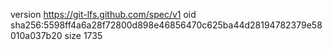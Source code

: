 version https://git-lfs.github.com/spec/v1
oid sha256:5598ff4a6a28f72800d898e46856470c625ba44d28194782379e58010a037b20
size 1735
